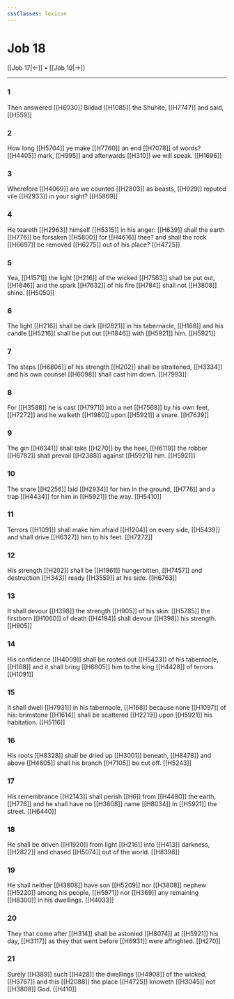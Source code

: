 ```yaml
---
cssClasses: lexicon
---
```

# Job 18

[[Job 17|←]] • [[Job 19|→]]

---

### 1
Then answered [[H6030]] Bildad [[H1085]] the Shuhite, [[H7747]] and said, [[H559]]

### 2
How long [[H5704]] ye make [[H7760]] an end [[H7078]] of words? [[H4405]] mark, [[H995]] and afterwards [[H310]] we will speak. [[H1696]]

### 3
Wherefore [[H4069]] are we counted [[H2803]] as beasts, [[H929]] reputed vile [[H2933]] in your sight? [[H5869]]

### 4
He teareth [[H2963]] himself [[H5315]] in his anger: [[H639]] shall the earth [[H776]] be forsaken [[H5800]] for [[H4616]] thee? and shall the rock [[H6697]] be removed [[H6275]] out of his place? [[H4725]]

### 5
Yea, [[H1571]] the light [[H216]] of the wicked [[H7563]] shall be put out, [[H1846]] and the spark [[H7632]] of his fire [[H784]] shall not [[H3808]] shine. [[H5050]]

### 6
The light [[H216]] shall be dark [[H2821]] in his tabernacle, [[H168]] and his candle [[H5216]] shall be put out [[H1846]] with [[H5921]] him. [[H5921]]

### 7
The steps [[H6806]] of his strength [[H202]] shall be straitened, [[H3334]] and his own counsel [[H6098]] shall cast him down. [[H7993]]

### 8
For [[H3588]] he is cast [[H7971]] into a net [[H7568]] by his own feet, [[H7272]] and he walketh [[H1980]] upon [[H5921]] a snare. [[H7639]]

### 9
The gin [[H6341]] shall take [[H270]] by the heel, [[H6119]] the robber [[H6782]] shall prevail [[H2388]] against [[H5921]] him. [[H5921]]

### 10
The snare [[H2256]] laid [[H2934]] for him in the ground, [[H776]] and a trap [[H4434]] for him in [[H5921]] the way. [[H5410]]

### 11
Terrors [[H1091]] shall make him afraid [[H1204]] on every side, [[H5439]] and shall drive [[H6327]] him to his feet. [[H7272]]

### 12
His strength [[H202]] shall be [[H1961]] hungerbitten, [[H7457]] and destruction [[H343]] ready [[H3559]] at his side. [[H6763]]

### 13
It shall devour [[H398]] the strength [[H905]] of his skin: [[H5785]] the firstborn [[H1060]] of death [[H4194]] shall devour [[H398]] his strength. [[H905]]

### 14
His confidence [[H4009]] shall be rooted out [[H5423]] of his tabernacle, [[H168]] and it shall bring [[H6805]] him to the king [[H4428]] of terrors. [[H1091]]

### 15
It shall dwell [[H7931]] in his tabernacle, [[H168]] because none [[H1097]] of his: brimstone [[H1614]] shall be scattered [[H2219]] upon [[H5921]] his habitation. [[H5116]]

### 16
His roots [[H8328]] shall be dried up [[H3001]] beneath, [[H8478]] and above [[H4605]] shall his branch [[H7105]] be cut off. [[H5243]]

### 17
His remembrance [[H2143]] shall perish [[H6]] from [[H4480]] the earth, [[H776]] and he shall have no [[H3808]] name [[H8034]] in [[H5921]] the street. [[H6440]]

### 18
He shall be driven [[H1920]] from light [[H216]] into [[H413]] darkness, [[H2822]] and chased [[H5074]] out of the world. [[H8398]]

### 19
He shall neither [[H3808]] have son [[H5209]] nor [[H3808]] nephew [[H5220]] among his people, [[H5971]] nor [[H369]] any remaining [[H8300]] in his dwellings. [[H4033]]

### 20
They that come after [[H314]] shall be astonied [[H8074]] at [[H5921]] his day, [[H3117]] as they that went before [[H6931]] were affrighted. [[H270]]

### 21
Surely [[H389]] such [[H428]] the dwellings [[H4908]] of the wicked, [[H5767]] and this [[H2088]] the place [[H4725]] knoweth [[H3045]] not [[H3808]] God. [[H410]]